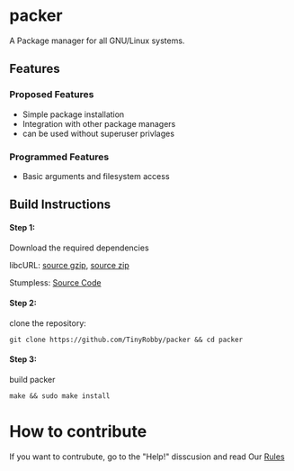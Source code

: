 # packer

A Package manager for all GNU/Linux systems.

## Features

### Proposed Features
  * Simple package installation
  * Integration with other package managers
  * can be used without superuser privlages

### Programmed Features
  * Basic arguments and filesystem access
## Build Instructions

#### Step 1:
  Download the required dependencies
  
  libcURL: [source gzip](https://curl.se/download/curl-8.1.0.tar.gz), [source zip](https://curl.se/download/curl-8.1.0.zip)  
  
  Stumpless: [Source Code](https://github.com/goatshriek/stumpless/archive/refs/tags/v2.1.0.tar.gz)  
  
#### Step 2: 
   clone the repository:
   
   ``git clone https://github.com/TinyRobby/packer && cd packer``
   
#### Step 3:
  build packer
  
  ``make && sudo make install``
  
# How to contribute
  
  If you want to contrubute, go to the "Help!" disscusion and read Our [Rules](https://github.com/TinyRobby/packer/blob/main/CONTRIBUTE.md)
